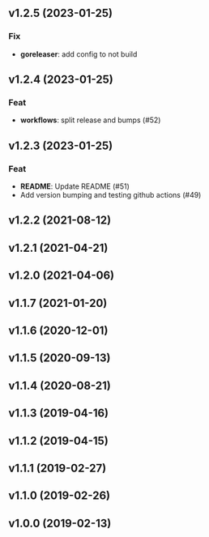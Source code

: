 ## v1.2.5 (2023-01-25)

### Fix

- **goreleaser**: add config to not build

## v1.2.4 (2023-01-25)

### Feat

- **workflows**: split release and bumps (#52)

## v1.2.3 (2023-01-25)

### Feat

- **README**: Update README (#51)
- Add version bumping and testing github actions (#49)

## v1.2.2 (2021-08-12)

## v1.2.1 (2021-04-21)

## v1.2.0 (2021-04-06)

## v1.1.7 (2021-01-20)

## v1.1.6 (2020-12-01)

## v1.1.5 (2020-09-13)

## v1.1.4 (2020-08-21)

## v1.1.3 (2019-04-16)

## v1.1.2 (2019-04-15)

## v1.1.1 (2019-02-27)

## v1.1.0 (2019-02-26)

## v1.0.0 (2019-02-13)
